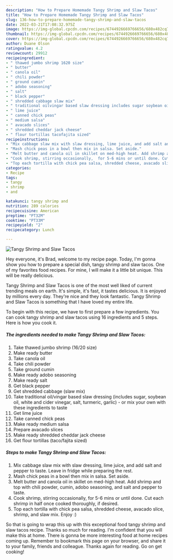 ```yaml
---
description: "How to Prepare Homemade Tangy Shrimp and Slaw Tacos"
title: "How to Prepare Homemade Tangy Shrimp and Slaw Tacos"
slug: 136-how-to-prepare-homemade-tangy-shrimp-and-slaw-tacos
date: 2022-03-21T17:08:32.975Z
image: https://img-global.cpcdn.com/recipes/6744926669766656/680x482cq70/tangy-shrimp-and-slaw-tacos-recipe-main-photo.jpg
thumbnail: https://img-global.cpcdn.com/recipes/6744926669766656/680x482cq70/tangy-shrimp-and-slaw-tacos-recipe-main-photo.jpg
cover: https://img-global.cpcdn.com/recipes/6744926669766656/680x482cq70/tangy-shrimp-and-slaw-tacos-recipe-main-photo.jpg
author: Duane Olson
ratingvalue: 4.2
reviewcount: 29912
recipeingredient:
- " thawed jumbo shrimp 1620 size"
- " butter"
- " canola oil"
- " chili powder"
- " ground cumin"
- " adobo seasoning"
- " salt"
- " black pepper"
- " shredded cabbage slaw mix"
- " traditional oilvingar based slaw dressing includes sugar soybean oil white and cider vinegar salt turmeric garlic  or mix your own with these ingredients to taste"
- " lime juice"
- " canned chick peas"
- " medium salsa"
- " avacado slices"
- " shredded cheddar jack cheese"
- " flour tortillas tacofajita sized"
recipeinstructions:
- "Mix cabbage slaw mix with slaw dressing, lime juice, and add salt and pepper to taste. Leave in fridge while preparing the rest."
- "Mash chick peas in a bowl then mix in salsa. Set aside."
- "Melt butter and canola oil in skillet on med-high heat. Add shrimp and top with chili powder,  cumin, adobo seasoning, and salt and pepper to taste."
- "Cook shrimp, stirring occasionally,  for 5-6 mins or until done. Cut each shrimp in half once cooked thoroughly,  if desired."
- "Top each tortilla with chick pea salsa, shredded cheese, avacado slice,  shrimp, and slaw mix. Enjoy :)"
categories:
- Recipe
tags:
- tangy
- shrimp
- and

katakunci: tangy shrimp and 
nutrition: 289 calories
recipecuisine: American
preptime: "PT32M"
cooktime: "PT33M"
recipeyield: "2"
recipecategory: Lunch

---
```



![Tangy Shrimp and Slaw Tacos](https://img-global.cpcdn.com/recipes/6744926669766656/680x482cq70/tangy-shrimp-and-slaw-tacos-recipe-main-photo.jpg)

Hey everyone, it's Brad, welcome to my recipe page. Today, I'm gonna show you how to prepare a special dish, tangy shrimp and slaw tacos. One of my favorites food recipes. For mine, I will make it a little bit unique. This will be really delicious.

Tangy Shrimp and Slaw Tacos is one of the most well liked of current trending meals on earth. It's simple, it's fast, it tastes delicious. It is enjoyed by millions every day. They're nice and they look fantastic. Tangy Shrimp and Slaw Tacos is something that I have loved my entire life.




To begin with this recipe, we have to first prepare a few ingredients. You can cook tangy shrimp and slaw tacos using 16 ingredients and 5 steps. Here is how you cook it.

<!--inarticleads1-->

##### The ingredients needed to make Tangy Shrimp and Slaw Tacos:

1. Take  thawed jumbo shrimp (16/20 size)
1. Make ready  butter
1. Take  canola oil
1. Take  chili powder
1. Take  ground cumin
1. Make ready  adobo seasoning
1. Make ready  salt
1. Get  black pepper
1. Get  shredded cabbage (slaw mix)
1. Take  traditional oil/vingar based slaw dressing (includes sugar, soybean oil, white and cider vinegar, salt, turmeric, garlic) - or mix your own with these ingredients to taste
1. Get  lime juice
1. Take  canned chick peas
1. Make ready  medium salsa
1. Prepare  avacado slices
1. Make ready  shredded cheddar jack cheese
1. Get  flour tortillas (taco/fajita sized)




<!--inarticleads2-->

##### Steps to make Tangy Shrimp and Slaw Tacos:

1. Mix cabbage slaw mix with slaw dressing, lime juice, and add salt and pepper to taste. Leave in fridge while preparing the rest.
1. Mash chick peas in a bowl then mix in salsa. Set aside.
1. Melt butter and canola oil in skillet on med-high heat. Add shrimp and top with chili powder,  cumin, adobo seasoning, and salt and pepper to taste.
1. Cook shrimp, stirring occasionally,  for 5-6 mins or until done. Cut each shrimp in half once cooked thoroughly,  if desired.
1. Top each tortilla with chick pea salsa, shredded cheese, avacado slice,  shrimp, and slaw mix. Enjoy :)




So that is going to wrap this up with this exceptional food tangy shrimp and slaw tacos recipe. Thanks so much for reading. I'm confident that you will make this at home. There is gonna be more interesting food at home recipes coming up. Remember to bookmark this page on your browser, and share it to your family, friends and colleague. Thanks again for reading. Go on get cooking!
